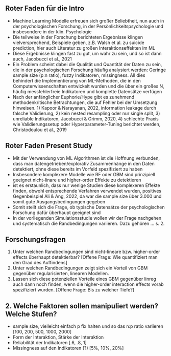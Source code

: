 ## Roter Faden für die Intro
 - Machine Learning Modelle erfreuen sich großer Beliebtheit, nun auch in der psychologischen Forschung, in der Persönlichkeitspsychologie und insbesondere in der klin. Psychologie
 - Die teilweise in der Forschung berichteten Ergebnisse klingen vielversprechend, Beispiele geben, z.B. Walsh et al. zu suicide prediction, hier auch Literatur zu großen Interaktionseffekten im ML
 - Diese Ergebnisse klingen fast zu gut, um wahr zu sein, und so ist dann auch, Jacobucci et al., 2021
 - Ein Problem scheint dabei die Qualität und Quantität der Daten zu sein, die in der psychologischen Forschung häufig analysiert werden: Geringe sample size (p:n ratio), fuzzy Indikatoren, missingness. All dies behindert die Implementierung von ML-Methoden, die in den Computerwissenschaften entwickelt wurden und die über ein großes N, häufig messfehlerfreie Indikatoren und komplette Datensätze verfügen
- Nach der anfänglicher Euphorie/Hype gibt es zunehmend methodenkritische Betrachtungen, die auf Fehler bei der Umsetzung hinweisen. 1) Kapoor & Narayanan, 2022, information leakage durch falsche Validierung, 2) kein nested resampling oder nur single split, 3) unreliable Indikatoren, Jacobucci & Grimm, 2020, 4) schlechte Praxis wie Validierungssetup oder Hyperparameter-Tuning berichtet werden, Christodoulou et al., 2019
  
## Roter Faden Present Study
 - Mit der Verwendung von ML Algorithmen ist die Hoffnung verbunden, dass man datengetrieben/explorativ Zusammenhänge in den Daten detektiert, ohne diese bereits im Vorfeld spezifiziert zu haben
 - Insbesondere komplexere Modelle wie RF oder GBM sind prinzipiell geeignet nicht-linare und higher-order Effekte zu detektieren
 - ist es erstaunlich, dass nur wenige Studien diese komplexeren Effekte finden, obwohl entsprechende Verfahren verwendet wurden, positives Gegenbeispiel Ali & Ang, 2022, da war die sample size über 3.000 und somit gute Ausgangsbedingungen gegeben
 - Somit stellt sich die Frage, ob typische Datensätze der psychologischen Forschung dafür überhaupt geeignet sind
 - In der vorliegenden Simulationsstudie wollen wir der Frage nachgehen und systematisch die Randbedingungen variieren. Dazu gehören ... s. 2.
 
 ## Forschungsfragen
 1. Unter welchen Randbedingungen sind nicht-lineare bzw. higher-order effects überhaupt detektierbar? [Offene Frage: Wie quantifiziert man den Grad des Auffindens]
 2. Unter welchen Randbedingungen zeigt sich ein Vorteil von GBM gegenüber regularisierten, linearen Modellen.
 3. Lassen sich diese potenziellen Vorteile eines GBM gegenüber linreg auch dann noch finden, wenn die higher-order interaction effects vorab spezifiziert wurden.  [Offene Frage: Bis zu welcher Tiefe?]
 
## 2. Welche Faktoren sollen manipuliert werden? Welche Stufen?
 - sample size, vielleicht einfach p fix halten und so das n:p ratio variieren [100, 200, 500, 1000, 2000]
 - Form der Interaktion, Stärke der Interaktion
 - Reliabilität der Indikatoren [.6, .8, 1]
 - Missingness auf den Indikatoren (?) [5%, 10%, 20%]
